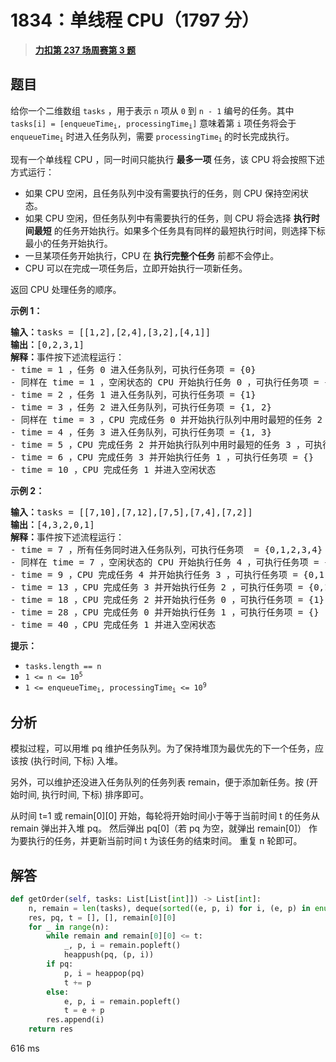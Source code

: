 # 1834：单线程 CPU（1797 分）


> <u>**[力扣第 237 场周赛第 3 题](https://leetcode.cn/problems/single-threaded-cpu/)**</u>

## 题目

<p>给你一个二维数组 <code>tasks</code> ，用于表示 <code>n</code>​​​​​​ 项从 <code>0</code> 到 <code>n - 1</code> 编号的任务。其中 <code>tasks[i] = [enqueueTime<sub>i</sub>, processingTime<sub>i</sub>]</code> 意味着第 <code>i<sup>​​​​​​</sup></code>​​​​ 项任务将会于 <code>enqueueTime<sub>i</sub></code> 时进入任务队列，需要 <code>processingTime<sub>i</sub></code><sub> </sub>的时长完成执行。</p>

<p>现有一个单线程 CPU ，同一时间只能执行 <strong>最多一项</strong> 任务，该 CPU 将会按照下述方式运行：</p>

<ul>
<li>如果 CPU 空闲，且任务队列中没有需要执行的任务，则 CPU 保持空闲状态。</li>
<li>如果 CPU 空闲，但任务队列中有需要执行的任务，则 CPU 将会选择 <strong>执行时间最短</strong> 的任务开始执行。如果多个任务具有同样的最短执行时间，则选择下标最小的任务开始执行。</li>
<li>一旦某项任务开始执行，CPU 在 <strong>执行完整个任务</strong> 前都不会停止。</li>
<li>CPU 可以在完成一项任务后，立即开始执行一项新任务。</li>
</ul>

<p>返回<em> </em>CPU<em> </em>处理任务的顺序。</p>



<p><strong>示例 1：</strong></p>

<pre><strong>输入：</strong>tasks = [[1,2],[2,4],[3,2],[4,1]]
<strong>输出：</strong>[0,2,3,1]
<strong>解释：</strong>事件按下述流程运行：
- time = 1 ，任务 0 进入任务队列，可执行任务项 = {0}
- 同样在 time = 1 ，空闲状态的 CPU 开始执行任务 0 ，可执行任务项 = {}
- time = 2 ，任务 1 进入任务队列，可执行任务项 = {1}
- time = 3 ，任务 2 进入任务队列，可执行任务项 = {1, 2}
- 同样在 time = 3 ，CPU 完成任务 0 并开始执行队列中用时最短的任务 2 ，可执行任务项 = {1}
- time = 4 ，任务 3 进入任务队列，可执行任务项 = {1, 3}
- time = 5 ，CPU 完成任务 2 并开始执行队列中用时最短的任务 3 ，可执行任务项 = {1}
- time = 6 ，CPU 完成任务 3 并开始执行任务 1 ，可执行任务项 = {}
- time = 10 ，CPU 完成任务 1 并进入空闲状态
</pre>

<p><strong>示例 2：</strong></p>

<pre><strong>输入：</strong>tasks = [[7,10],[7,12],[7,5],[7,4],[7,2]]
<strong>输出：</strong>[4,3,2,0,1]
<strong>解释：</strong>事件按下述流程运行：
- time = 7 ，所有任务同时进入任务队列，可执行任务项  = {0,1,2,3,4}
- 同样在 time = 7 ，空闲状态的 CPU 开始执行任务 4 ，可执行任务项 = {0,1,2,3}
- time = 9 ，CPU 完成任务 4 并开始执行任务 3 ，可执行任务项 = {0,1,2}
- time = 13 ，CPU 完成任务 3 并开始执行任务 2 ，可执行任务项 = {0,1}
- time = 18 ，CPU 完成任务 2 并开始执行任务 0 ，可执行任务项 = {1}
- time = 28 ，CPU 完成任务 0 并开始执行任务 1 ，可执行任务项 = {}
- time = 40 ，CPU 完成任务 1 并进入空闲状态</pre>



<p><strong>提示：</strong></p>

<ul>
<li><code>tasks.length == n</code></li>
<li><code>1 &lt;= n &lt;= 10<sup>5</sup></code></li>
<li><code>1 &lt;= enqueueTime<sub>i</sub>, processingTime<sub>i</sub> &lt;= 10<sup>9</sup></code></li>
</ul>


## 分析

模拟过程，可以用堆 pq 维护任务队列。为了保持堆顶为最优先的下一个任务，应该按 (执行时间, 下标) 入堆。

另外，可以维护还没进入任务队列的任务列表 remain，便于添加新任务。按 (开始时间, 执行时间, 下标) 排序即可。

从时间 t=1 或 remain[0][0] 开始，每轮将开始时间小于等于当前时间 t 的任务从 remain 弹出并入堆 pq。
然后弹出 pq[0]（若 pq 为空，就弹出 remain[0]） 作为要执行的任务，并更新当前时间 t 为该任务的结束时间。
重复 n 轮即可。


## 解答

```python
def getOrder(self, tasks: List[List[int]]) -> List[int]:
	n, remain = len(tasks), deque(sorted((e, p, i) for i, (e, p) in enumerate(tasks)))
	res, pq, t = [], [], remain[0][0]
	for _ in range(n):
		while remain and remain[0][0] <= t:
			_, p, i = remain.popleft()
			heappush(pq, (p, i))
		if pq:
			p, i = heappop(pq)
			t += p
		else:
			e, p, i = remain.popleft()
			t = e + p
		res.append(i)
	return res
```

616 ms
